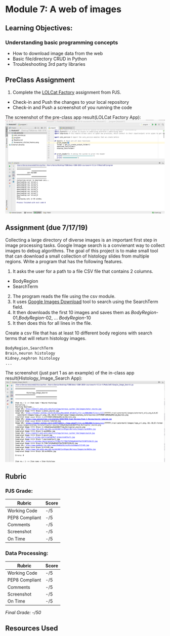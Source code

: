# Module 7: A web of images

## Learning Objectives:

### Understanding basic programming concepts
 - How to download image data from the web
 - Basic file/directory CRUD in Python
 - Troubleshooting 3rd party libraries
  
## PreClass Assignment

1. Complete the [LOLCat Factory](https://github.com/biomed-bioinformatics-bootcamp/python-jumpstart-course-demos/tree/master/apps/06_lolcat_factory) assignment from PJS.
  - Check-in and Push the changes to your local repository
  - Check-in and Push a screenshot of you running the code

The screenshot of the pre-class app result(LOLCat Factory App):
![The screenshot of the pre-class app result(LOLCat Factory App)](https://github.com/biomed-bioinformatics-bootcamp/bmes-t580-2019-coursework-Yilin-Y/blob/master/Module07/Screenshot_LOLCat_Factory.png?raw=true)

## Assignment (due 7/17/19)

Collecting a large directory of diverse images is an important first step in image processing tasks.
Google Image search is a convienant way to collect images to debug algorithms.
The goal of this project is to make small tool that can download a small collection of histology slides from multiple regions.
Write a program that has the following features.

1. It asks the user for a path to a file CSV file that contains 2 columns.
  - BodyRegion
  - SearchTerm
2. The program reads the file using the csv module. 
3. It uses [Google Images Download](https://github.com/hardikvasa/google-images-download) tool to search using the SearchTerm field.
4. It then downloads the first 10 images and saves them as *BodyRegion*-01,*BodyRegion*-02, ... *BodyRegion*-10 
5. It then does this for all lines in the file.

Create a csv file that has at least 10 different body regions with search terms that will return histology images.

```
BodyRegion,SearchTerm
Brain,neuron histology
Kidney,nephron histology
...
```

The screenshot (just part 1 as an example) of the in-class app result(Histology_Image_Search App):
![The screenshot of the in-class app result(Histology_Image_Search App)](https://github.com/biomed-bioinformatics-bootcamp/bmes-t580-2019-coursework-Yilin-Y/blob/master/Module07/ScreenShot_Histology_Image_Search1.png?raw=true)




## Rubric

### PJS Grade:

|  Rubric        | Score | 
|----------------|-------|
| Working Code   |  -/5  |
| PEP8 Compliant |  -/5  |
| Comments       |  -/5  |
| Screenshot     |  -/5  |
| On Time        |  -/5  |

### Data Processing:

|  Rubric        | Score | 
|----------------|-------|
| Working Code   |  -/5  |
| PEP8 Compliant |  -/5  |
| Comments       |  -/5  |
| Screenshot     |  -/5  |
| On Time        |  -/5  |

*Final Grade: -/50*

## Resources Used

